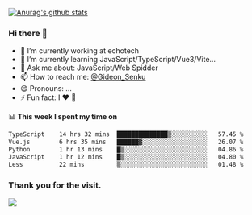 [![Anurag's github stats](https://github-readme-stats.vercel.app/api?username=gideonsenku)](https://github.com/anuraghazra/github-readme-stats)
### Hi there 👋
- 🔭 I’m currently working at echotech
- 🌱 I’m currently learning JavaScript/TypeScript/Vue3/Vite...
- 💬 Ask me about: JavaScript/Web Spidder 
- 📫 How to reach me: [@Gideon_Senku](https://t.me/Gideon_Senku)
- 😄 Pronouns: ...
- ⚡ Fun fact: I ❤️ 🎵

📊 **This week I spent my time on**
<!--START_SECTION:waka-->

```txt
TypeScript    14 hrs 32 mins  ██████████████▒░░░░░░░░░░   57.45 %
Vue.js        6 hrs 35 mins   ██████▓░░░░░░░░░░░░░░░░░░   26.07 %
Python        1 hr 13 mins    █▒░░░░░░░░░░░░░░░░░░░░░░░   04.86 %
JavaScript    1 hr 12 mins    █▒░░░░░░░░░░░░░░░░░░░░░░░   04.80 %
Less          22 mins         ▒░░░░░░░░░░░░░░░░░░░░░░░░   01.48 %
```

<!--END_SECTION:waka-->


### Thank you for the visit.
![](http://profile-counter.glitch.me/gideonsenku/count.svg)
<!--
**GideonSenku/GideonSenku** is a ✨ _special_ ✨ repository because its `README.md` (this file) appears on your GitHub profile.

Here are some ideas to get you started:

- 🔭 I’m currently working on ...
- 🌱 I’m currently learning ...
- 👯 I’m looking to collaborate on ...
- 🤔 I’m looking for help with ...
- 💬 Ask me about ...
- 📫 How to reach me: ...
- 😄 Pronouns: ...
- ⚡ Fun fact: ...
-->
